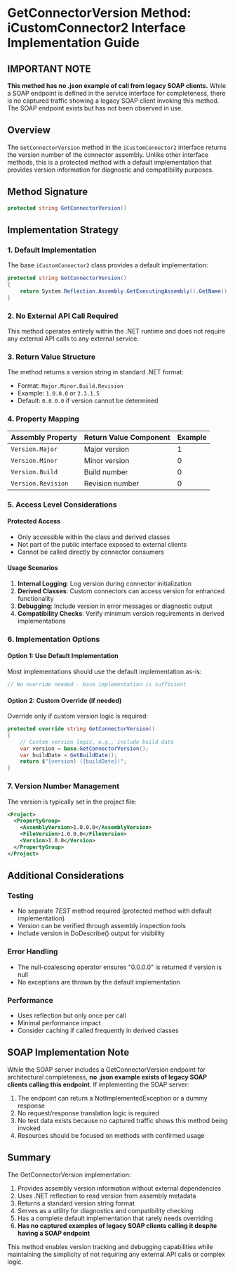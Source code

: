 # GetConnectorVersion Method: iCustomConnector2 Interface Implementation Guide

## IMPORTANT NOTE

**This method has no .json example of call from legacy SOAP clients.** While a SOAP endpoint is defined in the service interface for completeness, there is no captured traffic showing a legacy SOAP client invoking this method. The SOAP endpoint exists but has not been observed in use.

## Overview

The `GetConnectorVersion` method in the `iCustomConnector2` interface returns the version number of the connector assembly. Unlike other interface methods, this is a protected method with a default implementation that provides version information for diagnostic and compatibility purposes.

## Method Signature

```csharp
protected string GetConnectorVersion()
```

## Implementation Strategy

### 1. Default Implementation

The base `iCustomConnector2` class provides a default implementation:

```csharp
protected string GetConnectorVersion() 
{ 
    return System.Reflection.Assembly.GetExecutingAssembly().GetName().Version?.ToString() ?? "0.0.0.0"; 
}
```

### 2. No External API Call Required

This method operates entirely within the .NET runtime and does not require any external API calls to any external service.

### 3. Return Value Structure

The method returns a version string in standard .NET format:
- Format: `Major.Minor.Build.Revision`
- Example: `1.0.0.0` or `2.3.1.5`
- Default: `0.0.0.0` if version cannot be determined

### 4. Property Mapping

| Assembly Property | Return Value Component | Example |
|-------------------|------------------------|---------|
| `Version.Major` | Major version | 1 |
| `Version.Minor` | Minor version | 0 |
| `Version.Build` | Build number | 0 |
| `Version.Revision` | Revision number | 0 |

### 5. Access Level Considerations

#### Protected Access
- Only accessible within the class and derived classes
- Not part of the public interface exposed to external clients
- Cannot be called directly by connector consumers

#### Usage Scenarios
1. **Internal Logging**: Log version during connector initialization
2. **Derived Classes**: Custom connectors can access version for enhanced functionality
3. **Debugging**: Include version in error messages or diagnostic output
4. **Compatibility Checks**: Verify minimum version requirements in derived implementations

### 6. Implementation Options

#### Option 1: Use Default Implementation
Most implementations should use the default implementation as-is:
```csharp
// No override needed - base implementation is sufficient
```

#### Option 2: Custom Override (if needed)
Override only if custom version logic is required:
```csharp
protected override string GetConnectorVersion()
{
    // Custom version logic, e.g., include build date
    var version = base.GetConnectorVersion();
    var buildDate = GetBuildDate();
    return $"{version} ({buildDate})";
}
```

### 7. Version Number Management

The version is typically set in the project file:
```xml
<Project>
  <PropertyGroup>
    <AssemblyVersion>1.0.0.0</AssemblyVersion>
    <FileVersion>1.0.0.0</FileVersion>
    <Version>1.0.0</Version>
  </PropertyGroup>
</Project>
```

## Additional Considerations

### Testing
- No separate _TEST_ method required (protected method with default implementation)
- Version can be verified through assembly inspection tools
- Include version in DoDescribe() output for visibility

### Error Handling
- The null-coalescing operator ensures "0.0.0.0" is returned if version is null
- No exceptions are thrown by the default implementation

### Performance
- Uses reflection but only once per call
- Minimal performance impact
- Consider caching if called frequently in derived classes

## SOAP Implementation Note

While the SOAP server includes a GetConnectorVersion endpoint for architectural completeness, **no .json example exists of legacy SOAP clients calling this endpoint**. If implementing the SOAP server:

1. The endpoint can return a NotImplementedException or a dummy response
2. No request/response translation logic is required
3. No test data exists because no captured traffic shows this method being invoked
4. Resources should be focused on methods with confirmed usage

## Summary

The GetConnectorVersion implementation:
1. Provides assembly version information without external dependencies
2. Uses .NET reflection to read version from assembly metadata
3. Returns a standard version string format
4. Serves as a utility for diagnostics and compatibility checking
5. Has a complete default implementation that rarely needs overriding
6. **Has no captured examples of legacy SOAP clients calling it despite having a SOAP endpoint**

This method enables version tracking and debugging capabilities while maintaining the simplicity of not requiring any external API calls or complex logic.